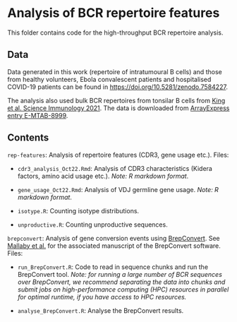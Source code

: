 # Analysis of BCR repertoire features

This folder contains code for the high-throughput BCR repertoire analysis.

## Data

Data generated in this work (repertoire of intratumoural B cells) and those from healthy volunteers, Ebola convalescent patients and hospitalised COVID-19 patients can be found in <https://doi.org/10.5281/zenodo.7584227>.

The analysis also used bulk BCR repertoires from tonsilar B cells from [King et al. Science Immunology 2021](https://doi.org/10.1126/sciimmunol.abe6291). The data is downloaded from [ArrayExpress entry E-MTAB-8999](https://www.ebi.ac.uk/biostudies/arrayexpress/studies/E-MTAB-8999).

## Contents

`rep-features`: Analysis of repertoire features (CDR3, gene usage etc.). Files: 

* `cdr3_analysis_Oct22.Rmd`: Analysis of CDR3 characteristics (Kidera factors, amino acid usage etc.). *Note: R markdown format*.

* `gene_usage_Oct22.Rmd`: Analysis of VDJ germline gene usage. *Note: R markdown format*. 

* `isotype.R`: Counting isotype distributions.

* `unproductive.R`: Counting unproductive sequences.

`brepconvert`: Analysis of gene conversion events using [BrepConvert](https://github.com/Fraternalilab/BrepConvert/). See [Mallaby et al.](https://doi.org/10.1093/discim/kyad002) for the associated manuscript of the BrepConvert software. Files:

* `run_BrepConvert.R`: Code to read in sequence chunks and run the BrepConvert tool. *Note: for running a large number of BCR sequences over BrepConvert, we recommend separating the data into chunks and submit jobs on high-performance computing (HPC) resources in parallel for optimal runtime, if you have access to HPC resources.*

* `analyse_BrepConvert.R`: Analyse the BrepConvert results.
